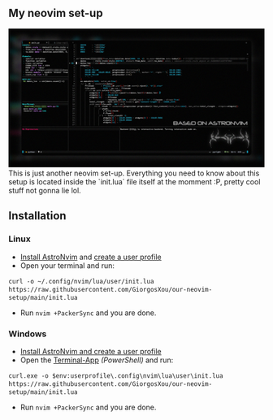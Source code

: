 ## My neovim set-up
<img src="./img.jpg"/>
This is just another neovim set-up. Everything you need to know about this setup is located inside the `init.lua` file itself at the momment :P, pretty cool stuff not gonna lie lol.


## Installation
### Linux
* [Install AstroNvim](https://github.com/AstroNvim/AstroNvim#%EF%B8%8F-installation) and [create a user profile](https://astronvim.github.io/configuration/manage_user_config)
* Open your terminal and run:
```terminal
curl -o ~/.config/nvim/lua/user/init.lua https://raw.githubusercontent.com/GiorgosXou/our-neovim-setup/main/init.lua
```
* Run `nvim +PackerSync` and you are done.


### Windows
* [Install AstroNvim and create a user profile]( https://github.com/GiorgosXou/Random-stuff/blob/main/Notes/note3.md)
* Open the [Terminal-App](https://apps.microsoft.com/store/detail/windows-terminal/9N0DX20HK701) *(PowerShell)* and run:
```terminal
curl.exe -o $env:userprofile\.config\nvim\lua\user\init.lua https://raw.githubusercontent.com/GiorgosXou/our-neovim-setup/main/init.lua
```
* Run `nvim +PackerSync` and you are done.

